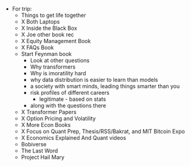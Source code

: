 - For trip:
    - Things to get life together
    - X Both Laptops
    - X Inside the Black Box
    - X Joe other book rec
    - X Equity Management Book
    - X FAQs Book
    - Start Feynman book
        - Look at other questions
        - Why transformers 
        - Why is imoratility hard
        - why data distribution is easier to learn than models
        - a society with smart minds, leading things smarter than you
        - risk profiles of different careers
            - legitimate - based on stats
        - along with the questions there
    - X Transformer Papers
    - X Option Pricing and Volatility
    - X More Econ Books
    - X Focus on Quant Prep, Thesis/RSS/Bakrat, and MIT Bitcoin Expo
    - X Economics Explained And Quant videos
    - Bobiverse
    - The Last Word
    - Project Hail Mary
